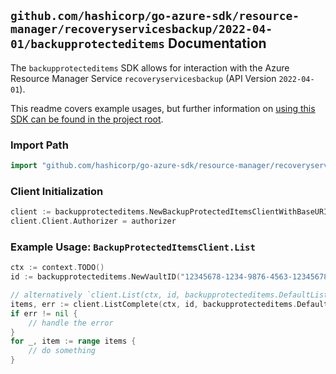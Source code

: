 
## `github.com/hashicorp/go-azure-sdk/resource-manager/recoveryservicesbackup/2022-04-01/backupprotecteditems` Documentation

The `backupprotecteditems` SDK allows for interaction with the Azure Resource Manager Service `recoveryservicesbackup` (API Version `2022-04-01`).

This readme covers example usages, but further information on [using this SDK can be found in the project root](https://github.com/hashicorp/go-azure-sdk/tree/main/docs).

### Import Path

```go
import "github.com/hashicorp/go-azure-sdk/resource-manager/recoveryservicesbackup/2022-04-01/backupprotecteditems"
```


### Client Initialization

```go
client := backupprotecteditems.NewBackupProtectedItemsClientWithBaseURI("https://management.azure.com")
client.Client.Authorizer = authorizer
```


### Example Usage: `BackupProtectedItemsClient.List`

```go
ctx := context.TODO()
id := backupprotecteditems.NewVaultID("12345678-1234-9876-4563-123456789012", "example-resource-group", "vaultValue")

// alternatively `client.List(ctx, id, backupprotecteditems.DefaultListOperationOptions())` can be used to do batched pagination
items, err := client.ListComplete(ctx, id, backupprotecteditems.DefaultListOperationOptions())
if err != nil {
	// handle the error
}
for _, item := range items {
	// do something
}
```
